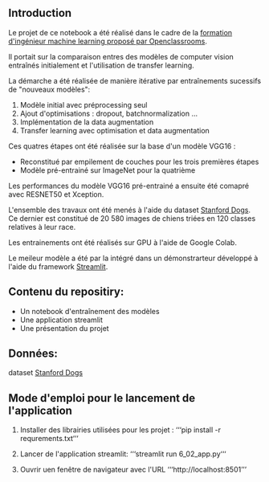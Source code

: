## Introduction

Le projet de ce notebook a été réalisé dans le cadre de la [formation d'ingénieur machine learning proposé par Openclassrooms](https://openclassrooms.com/fr/paths/148-ingenieur-machine-learning).

Il portait sur la comparaison entres des modèles de computer vision  entraînés initialement et l'utilisation de transfer learning. 

La démarche a été réalisée de manière itérative par entraînements sucessifs de "nouveaux modèles":


1.  Modèle initial avec préprocessing seul
2.  Ajout d'optimisations : dropout, batchnormalization ...
3.  Implémentation de la data augmentation 
4.  Transfer learning avec optimisation et data augmentation 

Ces quatres étapes ont été réalisée sur la base d'un modèle VGG16 : 

*  Reconstitué par empilement de couches pour les trois premières étapes
*  Modèle pré-entrainé sur ImageNet pour la quatrième

Les performances du modèle VGG16 pré-entrainé a ensuite été comapré avec RESNET50 et Xception.

L'ensemble des travaux ont été menés à l'aide du dataset [Stanford Dogs](http://vision.stanford.edu/aditya86/ImageNetDogs/). Ce dernier est constitué de 20 580 images de chiens triées en 120 classes relatives à leur race. 

Les entrainements ont été réalisés sur GPU à l'aide de Google Colab.

Le meileur modèle a été par la intégré dans un démonstrarteur développé à l'aide du framework [Streamlit](https://streamlit.io).

## Contenu du repositiry:

*  Un notebook d'entraînement des modèles
*  Une application streamlit 
*  Une présentation du projet

## Données: 
dataset [Stanford Dogs](http://vision.stanford.edu/aditya86/ImageNetDogs/)

## Mode d'emploi pour le lancement de l'application
1.  Installer des librairies utilisées pour les projet : 
‘‘‘pip install -r requrements.txt‘‘‘

2.  Lancer de l'application streamlit:
‘‘‘streamlit run 6_02_app.py‘‘‘

3.  Ouvrir uen fenêtre de navigateur avec l'URL ‘‘‘http://localhost:8501’’’